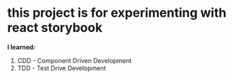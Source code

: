 # this project is for experimenting with react storybook

**I learned:**
1. CDD - Component Driven Development
1. TDD - Test Drive Development

